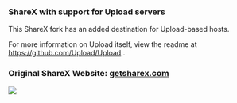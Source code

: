 ### ShareX with support for Upload servers

This ShareX fork has an added destination for Upload-based hosts.

For more information on Upload itself, view the readme at https://github.com/Upload/Upload .

### Original ShareX Website: [getsharex.com](https://getsharex.com)

[![](https://getsharex.com/img/ShareX_Screenshot.png)](https://getsharex.com)
